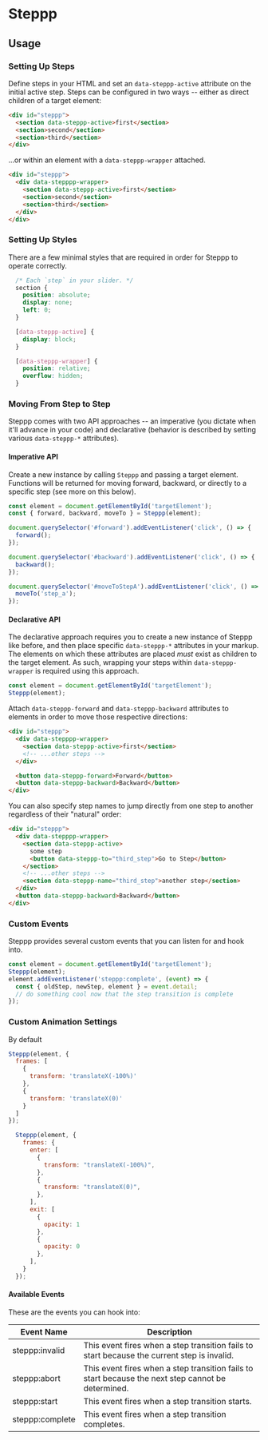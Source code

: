 # Steppp

## Usage

### Setting Up Steps

Define steps in your HTML and set an `data-steppp-active` attribute on the initial active step. Steps can be configured in two ways -- either as direct children of a target element:

```html
<div id="steppp">
  <section data-steppp-active>first</section>
  <section>second</section>
  <section>third</section>
</div>
```

...or within an element with a `data-steppp-wrapper` attached.

```html
<div id="steppp">
  <div data-stepppp-wrapper>
    <section data-steppp-active>first</section>
    <section>second</section>
    <section>third</section>
  </div>
</div>
```

### Setting Up Styles

There are a few minimal styles that are required in order for Steppp to operate correctly.

```css
  /* Each `step` in your slider. */
  section {
    position: absolute;
    display: none;
    left: 0;
  }

  [data-steppp-active] {
    display: block;
  }

  [data-steppp-wrapper] {
    position: relative;
    overflow: hidden;
  }
```

### Moving From Step to Step

Steppp comes with two API approaches -- an imperative (you dictate when it'll advance in your code) and declarative (behavior is described by setting various `data-steppp-*` attributes).

#### Imperative API

Create a new instance by calling `Steppp` and passing a target element. Functions will be returned for moving forward, backward, or directly to a specific step (see more on this below).

```js
const element = document.getElementById('targetElement');
const { forward, backward, moveTo } = Steppp(element);

document.querySelector('#forward').addEventListener('click', () => {
  forward();
});

document.querySelector('#backward').addEventListener('click', () => {
  backward();
});

document.querySelector('#moveToStepA').addEventListener('click', () => {
  moveTo('step_a');
});
```

#### Declarative API

The declarative approach requires you to create a new instance of Steppp like before, and then place specific `data-steppp-*` attributes in your markup. The elements on which these attributes are placed _must_ exist as children to the target element. As such, wrapping your steps within `data-steppp-wrapper` is required using this approach.

```js
const element = document.getElementById('targetElement');
Steppp(element);
```

Attach `data-steppp-forward` and `data-steppp-backward` attributes to elements in order to move those respective directions:

```html
<div id="steppp">
  <div data-stepppp-wrapper>
    <section data-steppp-active>first</section>
    <!-- ...other steps -->
  </div>

  <button data-steppp-forward>Forward</button>
  <button data-steppp-backward>Backward</button>
</div>
```

You can also specify step names to jump directly from one step to another regardless of their "natural" order:

```html
<div id="steppp">
  <div data-stepppp-wrapper>
    <section data-steppp-active>
      some step
      <button data-steppp-to="third_step">Go to Step</button>
    </section>
    <!-- ...other steps -->
    <section data-steppp-name="third_step">another step</section>
  </div>
  <button data-steppp-backward>Backward</button>
</div>
```

### Custom Events

Steppp provides several custom events that you can listen for and hook into.

```js
const element = document.getElementById('targetElement');
Steppp(element);
element.addEventListener('steppp:complete', (event) => {
  const { oldStep, newStep, element } = event.detail;
  // do something cool now that the step transition is complete
});
```

### Custom Animation Settings

By default 

```js
Steppp(element, {
  frames: [
    {
      transform: 'translateX(-100%)'
    },
    {
      transform: 'translateX(0)'
    }
  ]
});
```

```js
  Steppp(element, {
    frames: {
      enter: [
        {
          transform: "translateX(-100%)",
        },
        {
          transform: "translateX(0)",
        },
      ],
      exit: [
        {
          opacity: 1
        },
        {
          opacity: 0
        },
      ],
    }
  });
```

#### Available Events

These are the events you can hook into:

| Event Name      | Description |
| --------------- | ----------- |
| steppp:invalid  | This event fires when a step transition fails to start because the current step is invalid. |
| steppp:abort    | This event fires when a step transition fails to start because the next step cannot be determined. |
| steppp:start    | This event fires when a step transition starts. |
| steppp:complete | This event fires when a step transition completes. |

